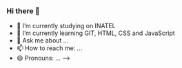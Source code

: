 ### Hi there 👋

- 🔭 I’m currently studying on INATEL
- 🌱 I’m currently learning GIT, HTML, CSS and JavaScript
- 💬 Ask me about ...
- 📫 How to reach me: ...
- 😄 Pronouns: ...
-->
